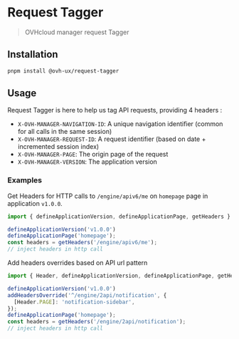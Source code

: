 # Request Tagger

> OVHcloud manager request Tagger

## Installation

```sh
pnpm install @ovh-ux/request-tagger
```

## Usage

Request Tagger is here to help us tag API requests, providing 4 headers :

* `X-OVH-MANAGER-NAVIGATION-ID`: A unique navigation identifier (common for all calls in the same session)
* `X-OVH-MANAGER-REQUEST-ID`: A request identifier (based on date + incremented session index)
* `X-OVH-MANAGER-PAGE`: The origin page of the request
* `X-OVH-MANAGER-VERSION`: The application version


### Examples

Get Headers for HTTP calls to `/engine/apiv6/me` on `homepage` page in application `v1.0.0`.

```ts
import { defineApplicationVersion, defineApplicationPage, getHeaders } from '@ovh-ux/request-tagger';

defineApplicationVersion('v1.0.0')
defineApplicationPage('homepage');
const headers = getHeaders('/engine/apiv6/me');
// inject headers in http call
```

Add headers overrides based on API url pattern

```ts
import { Header, defineApplicationVersion, defineApplicationPage, getHeaders } from '@ovh-ux/request-tagger';

defineApplicationVersion('v1.0.0')
addHeadersOverride('^/engine/2api/notification', {
  [Header.PAGE]: 'notification-sidebar',
});
defineApplicationPage('homepage');
const headers = getHeaders('/engine/2api/notification');
// inject headers in http call
```

